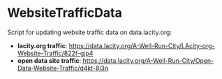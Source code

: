 # WebsiteTrafficData
Script for updating website traffic data on data.lacity.org:

 - **lacity.org traffic**: https://data.lacity.org/A-Well-Run-City/LAcity-org-Website-Traffic/822f-gjp4
 - **open data site traffic**: https://data.lacity.org/A-Well-Run-City/Open-Data-Website-Traffic/d4kt-8j3n
 
